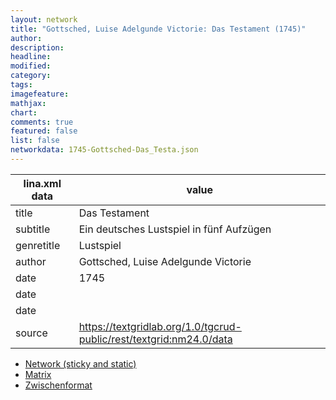 ```yaml
---
layout: network
title: "Gottsched, Luise Adelgunde Victorie: Das Testament (1745)"
author:
description:
headline:
modified:
category:
tags:
imagefeature: 
mathjax: 
chart: 
comments: true
featured: false
list: false
networkdata: 1745-Gottsched-Das_Testa.json
---
```

lina.xml data  | value
------------- | -------------
title|Das Testament
subtitle|Ein deutsches Lustspiel in fünf Aufzügen
genretitle|Lustspiel
author|Gottsched, Luise Adelgunde Victorie
date|1745
date|
date|
source|https://textgridlab.org/1.0/tgcrud-public/rest/textgrid:nm24.0/data


* [Network (sticky and static)](/network220)
* [Matrix](/matrix220)
* [Zwischenformat](/lina220 )
